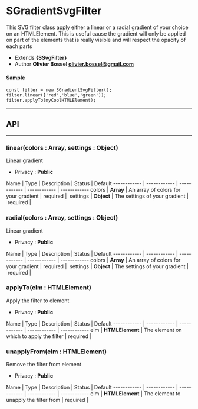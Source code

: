 # SGradientSvgFilter
This SVG filter class apply either a linear or a radial gradient of your choice
on an HTMLElement.
This is useful cause the gradient will only be applied on part of the elements that is really visible and will respect the opacity
of each parts


- Extends **{SSvgFilter}**
- Author **Olivier Bossel <olivier.bossel@gmail.com>**

#### Sample
```language-undefined
const filter = new SGradientSvgFilter();
filter.linear(['red','blue','green']);
filter.applyTo(myCoolHTMLElement);

```



-----------------------------
## API
-----------------------------

### linear(colors : Array, settings : Object)
Linear gradient
- Privacy : **Public**



Name | Type | Description | Status | Default
------------ | ------------ | ------------ | ------------ | ------------
colors | **Array** | An array of colors for your gradient | required | 
settings | **Object** | The settings of your gradient | required | 


### radial(colors : Array, settings : Object)
Linear gradient
- Privacy : **Public**



Name | Type | Description | Status | Default
------------ | ------------ | ------------ | ------------ | ------------
colors | **Array** | An array of colors for your gradient | required | 
settings | **Object** | The settings of your gradient | required | 


### applyTo(elm : HTMLElement)
Apply the filter to element
- Privacy : **Public**



Name | Type | Description | Status | Default
------------ | ------------ | ------------ | ------------ | ------------
elm | **HTMLElement** | The element on which to apply the filter | required | 


### unapplyFrom(elm : HTMLElement)
Remove the filter from element
- Privacy : **Public**



Name | Type | Description | Status | Default
------------ | ------------ | ------------ | ------------ | ------------
elm | **HTMLElement** | The element to unapply the filter from | required | 



